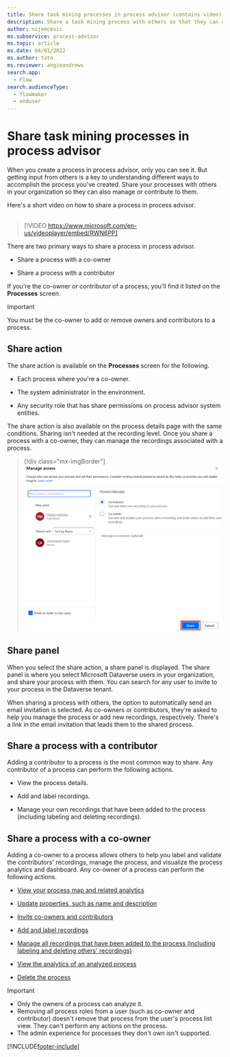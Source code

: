 ```yaml
---
title: Share task mining processes in process advisor (contains video) | Microsoft Docs
description: Share a task mining process with others so that they can offer input and additional insights. You can share a task mining process with a co-owner or a contributor.
author: nijemcevic 
ms.subservice: process-advisor
ms.topic: article
ms.date: 04/01/2022
ms.author: tatn
ms.reviewer: angieandrews
search.app: 
  - Flow
search.audienceType: 
  - flowmaker
  - enduser
---
```


# Share task mining processes in process advisor

When you create a process in process advisor, only you can see it. But getting input from others is a key to understanding different ways to accomplish the process you've created. Share your processes with others in your organization so they can also manage or contribute to them.

Here's a short video on how to share a process in process advisor.<br>
</br>
> [!VIDEO https://www.microsoft.com/en-us/videoplayer/embed/RWN6PP]

There are two primary ways to share a process in process advisor.

- Share a process with a co-owner

- Share a process with a contributor

If you're the co-owner or contributor of a process, you'll find it listed on the **Processes** screen.
</br>
> [!IMPORTANT]
> You must be the co-owner to add or remove owners and contributors to a process.

## Share action

The share action is available on the **Processes** screen for the following.

- Each process where you're a co-owner.

- The system administrator in the environment.

- Any security role that has share permissions on process advisor system entities.

The share action is also available on the process details page with the same conditions. Sharing isn't needed at the recording level. Once you share a process with a co-owner, they can manage the recordings associated with a process.

> [!div class="mx-imgBorder"]
> ![!Manage access.](media/manage-access.png "Manage access")

## Share panel

When you select the share action, a share panel is displayed. The share panel is where you select Microsoft Dataverse users in your organization, and share your process with them. You can search for any user to invite to your process in the Dataverse tenant.

When sharing a process with others, the option to automatically send an email invitation is selected. As co-owners or contributors, they're asked to help you manage the process or add new recordings, respectively. There's a link in the email invitation that leads them to the shared process.

## Share a process with a contributor

Adding a contributor to a process is the most common way to share. Any contributor of a process can perform the following actions.

- View the process details.

- Add and label recordings.

- Manage your own recordings that have been added to the process (including labeling and deleting recordings).

## Share a process with a co-owner

Adding a co-owner to a process allows others to help you label and validate the contributors' recordings, manage the process, and visualize the process analytics and dashboard. Any co-owner of a process can perform the following actions.

- [View your process map and related analytics](process-advisor-analyze.md#view-your-process-map-and-related-analytics)

- [Update properties, such as name and description](process-advisor-processes.md#create-recommended-activity-names)

- [Invite co-owners and contributors](process-advisor-share.md#share-action)

- [Add and label recordings](process-advisor-processes.md)

- [Manage all recordings that have been added to the process (including labeling and deleting others' recordings)](process-advisor-processes.md)

- [View the analytics of an analyzed process](process-advisor-analyze.md)

- [Delete the process](process-advisor-security.md)

>[!IMPORTANT]
>
>- Only the owners of a process can analyze it.
>- Removing all process roles from a user (such as co-owner and contributor) doesn't remove that process from the user's process list view. They can't perform any actions on the process.
>- The admin experience for processes they don't own isn't supported.

[!INCLUDE[footer-include](includes/footer-banner.md)]
